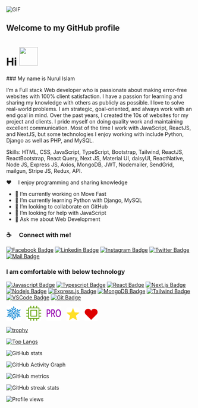 <img align="center" alt="GIF" src="https://github.com/abhisheknaiidu/abhisheknaiidu/blob/master/code.gif?raw=true" width="500" height="320" />


## Welcome to my GitHub profile

<h1>Hi <img src = "https://raw.githubusercontent.com/shakilahmedatik/shakilahmedatik/main/hi.gif" width="50px" height="50px"></h1> 
### My name is Nurul Islam


I’m a Full stack Web developer who is passionate about making error-free websites with 100% client satisfaction. I have a passion for learning and sharing my knowledge with others as publicly as possible. I love to solve real-world problems. I am strategic, goal-oriented, and always work with an end goal in mind. Over the past years, I created the 10s of websites for my project and clients. I pride myself on doing quality work and maintaining excellent communication. Most of the time I work with JavaScript, ReactJS, and NextJS, but some technologies I enjoy working with include Python, Django as well as PHP, and MySQL.

Skills: HTML,  CSS,   JavaScript,   TypeScript,    Bootstrap,  Tailwind,  ReactJS,  ReactBootstrap,  React Query,  Next JS,  Material UI,  daisyUI, ReactNative, Node JS, Express JS, Axios, MongoDB, JWT, Nodemailer, SendGrid, mailgun, Stripe JS, Redux, API.

:hearts: &emsp;I enjoy programming and sharing knowledge <br/>
- 🔭 I’m currently working on Move Fast 
- 🌱 I’m currently learning Python with Django, MySQL 
- 👯 I’m looking to collaborate on GitHub 
- 🤔 I’m looking for help with JavaScript 
- 💬 Ask me about Web Development 

### :coffee: &emsp;Connect with me!
[![Facebook Badge](https://img.shields.io/badge/Facebook-1877F2?style=for-the-badge&logo=facebook&logoColor=white)](https://www.facebook.com/nurul.bd.775) [![Linkedin Badge](https://img.shields.io/badge/LinkedIn-0077B5?style=for-the-badge&logo=linkedin&logoColor=white)](https://www.linkedin.com/in/nurulbd75/) [![Instagram Badge](https://img.shields.io/badge/Instagram-E4405F?style=for-the-badge&logo=instagram&logoColor=white)](https://www.instagram.com/nurulbd75/) [![Twitter Badge](https://img.shields.io/badge/Twitter-1DA1F2?style=for-the-badge&logo=twitter&logoColor=white)](https://twitter.com/nurulbd75) [![Mail Badge](https://img.shields.io/badge/Gmail-D14836?style=for-the-badge&logo=gmail&logoColor=white)](mailto:nurul.cse7@gmail.com) 


### I am comfortable with below technology

[![Javascript Badge](https://img.shields.io/badge/-Javascript-F0DB4F?style=for-the-badge&labelColor=black&logo=javascript&logoColor=F0DB4F)](#) [![Typescript Badge](https://img.shields.io/badge/-Typescript-007acc?style=for-the-badge&labelColor=black&logo=typescript&logoColor=007acc)](#) [![React Badge](https://img.shields.io/badge/-React-61DBFB?style=for-the-badge&labelColor=black&logo=react&logoColor=61DBFB)](#) [![Next.js Badge](https://img.shields.io/badge/next.js-000000?style=for-the-badge&logo=nextdotjs&logoColor=white)](#) [![Nodejs Badge](https://img.shields.io/badge/-Nodejs-3C873A?style=for-the-badge&labelColor=black&logo=node.js&logoColor=3C873A)](#) [![Express.js Badge](https://img.shields.io/badge/Express.js-000000?style=for-the-badge&logo=express&logoColor=white)](#) [![MongoDB Badge](https://img.shields.io/badge/MongoDB-4EA94B?style=for-the-badge&logo=mongodb&logoColor=white)](#) [![Tailwind Badge](https://img.shields.io/badge/Tailwind%20CSS-092749?style=for-the-badge&logo=tailwindcss&logoColor=06B6D4&labelColor=000000)](#) [![VSCode Badge](https://img.shields.io/badge/Visual_Studio-5C2D91?style=for-the-badge&logo=visual%20studio&logoColor=white)](#) [![Git Badge](https://img.shields.io/badge/Git-F05032?style=for-the-badge&logo=git&logoColor=white)](#)


<a href='https://archiveprogram.github.com/'><img src='https://raw.githubusercontent.com/acervenky/animated-github-badges/master/assets/acbadge.gif' width='40' height='40'></a> <a href='https://docs.github.com/en/developers'><img src='https://raw.githubusercontent.com/acervenky/animated-github-badges/master/assets/devbadge.gif' width='40' height='40'></a> <a href='https://github.com/pricing'><img src='https://raw.githubusercontent.com/acervenky/animated-github-badges/master/assets/pro.gif' width='40' height='40'></a> <a href='https://stars.github.com/'><img src='https://raw.githubusercontent.com/acervenky/animated-github-badges/master/assets/starbadge.gif' width='35' height='35'></a> <a href='https://docs.github.com/en/github/supporting-the-open-source-community-with-github-sponsors'><img src='https://raw.githubusercontent.com/acervenky/animated-github-badges/master/assets/sponsorbadge.gif' width='35' height='35'></a> 

[![trophy](https://github-profile-trophy.vercel.app/?username=nurulcse7)](https://github.com/ryo-ma/github-profile-trophy)

[![Top Langs](https://github-readme-stats.vercel.app/api/top-langs/?username=nurulcse7)](https://github.com/anuraghazra/github-readme-stats)

![GitHub stats](https://github-readme-stats.vercel.app/api?username=nurulcse7&show_icons=true&count_private=true)  

![GitHub Activity Graph](https://activity-graph.herokuapp.com/graph?username=nurulcse7)  

![GitHub metrics](https://metrics.lecoq.io/nurulcse7)  

![GitHub streak stats](https://github-readme-streak-stats.herokuapp.com/?user=nurulcse7)  

![Profile views](https://gpvc.arturio.dev/nurulcse7)  
